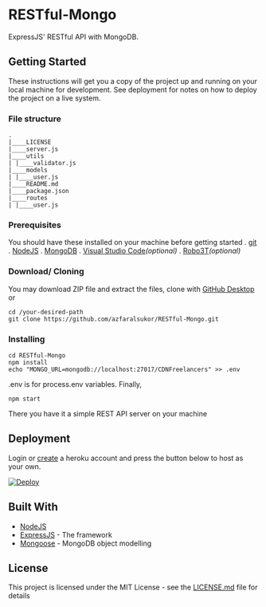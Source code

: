 

# RESTful-Mongo

ExpressJS' RESTful API with MongoDB.

## Getting Started

These instructions will get you a copy of the project up and running on your local machine for development. See deployment for notes on how to deploy the project on a live system.

### File structure
```
.
|____LICENSE
|____server.js
|____utils
| |____validator.js
|____models
| |____user.js
|____README.md
|____package.json
|____routes
| |____user.js
```
### Prerequisites

You should have these installed on your machine before getting started
. [git](https://git-scm.com/)
. [NodeJS](https://nodejs.org/en/)
. [MongoDB](https://www.mongodb.com/)
. [Visual Studio Code](https://code.visualstudio.com/)_(optional)_ 
. [Robo3T](https://robomongo.org/)_(optional)_ 

### Download/ Cloning

You may download ZIP file and extract the files, clone with [GitHub Desktop](https://desktop.github.com/) or

```
cd /your-desired-path
git clone https://github.com/azfaralsukor/RESTful-Mongo.git
```

### Installing

```
cd RESTful-Mongo
npm install
echo "MONGO_URL=mongodb://localhost:27017/CDNFreelancers" >> .env
```
.env is for process.env variables. Finally,
```
npm start
```

There you have it a simple REST API server on your machine

## Deployment

Login or [create](https://signup.heroku.com/) a heroku account and press the button below to host as your own.

[![Deploy](https://www.herokucdn.com/deploy/button.png)](https://heroku.com/deploy)

## Built With

* [NodeJS](https://nodejs.org/en/)
* [ExpressJS](https://expressjs.com/) - The framework
* [Mongoose](https://mongoosejs.com/) - MongoDB object modelling

## License

This project is licensed under the MIT License - see the [LICENSE.md](LICENSE.md) file for details
